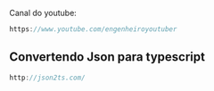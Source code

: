 Canal do youtube:

```js
https://www.youtube.com/engenheiroyoutuber
```

## Convertendo Json para typescript

```js
http://json2ts.com/
```
